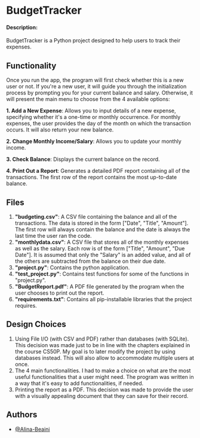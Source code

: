 # BudgetTracker

#### Description:

BudgetTracker is a Python project designed to help users to track their expenses.

## Functionality

Once you run the app, the program will first check whether this is a new user or not. 
If you're a new user, it will guide you through the initialization process by prompting you for your current balance and salary.
Otherwise, it will present the main menu to choose from the 4 available options:

**1. Add a New Expense**: Allows you to input details of a new expense, specifying whether it's a one-time or monthly occurrence. For monthly expenses, the user provides the day of the month on which the transaction occurs. It will also return your new balance. 

**2. Change Monthly Income/Salary**: Allows you to update your monthly income.

**3. Check Balance**: Displays the current balance on the record.

**4. Print Out a Report**: Generates a detailed PDF report containing all of the transactions. The first row of the report contains the most up-to-date balance. 



## Files

1. **"budgeting.csv"**: A CSV file containing the balance and all of the transactions. The data is stored in the form ["Date", "Title", "Amount"].
The first row will always contain the balance and the date is always the last time the user ran the code. 
2. **"monthlydata.csv"**: A CSV file that stores all of the monthly expenses as well as the salary. Each row is of the form ["Title", "Amount", "Due Date"]. It is assumed that only the "Salary" is an added value, and all of the others are subtracted from the balance on their due date. 
3. **"project.py"**: Contains the python application. 
4. **"test_project.py"**: Contains test functions for some of the functions in "project.py".
5. **"BudgetReport.pdf"**: A PDF file generated by the program when the user chooses to print out the report.
6. **"requirements.txt"**: Contains all pip-installable libraries that the project requires. 


## Design Choices
1. Using File I/O (with CSV and PDF) rather than databases (with SQLite). This decision was made just to be in line with the chapters explained in the course CS50P. My goal is to later modify the project by using databases instead. This will also allow to accommodate multiple users at once.
2. The 4 main functionalities. I had to make a choice on what are the most useful functionalities that a user might need. The program was written in a way that it's easy to add functionalities, if needed.
3. Printing the report as a PDF. This decision was made to provide the user with a visually appealing document that they can save for their record. 

## Authors

- [@Alina-Beaini](www.linkedin.com/in/alina-beaini)
